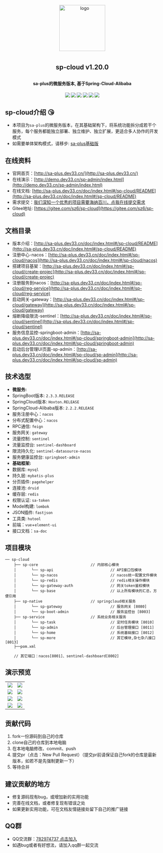 <p align="center">
    <img alt="logo" src="http://sa-plus.dev33.cn/logo-150.png" width="150" height="150" style="margin-bottom: 10px;">
</p>
<h2 align="center" style="margin: 30px 0 30px;font-weight: bold; ">sp-cloud v1.20.0</h2>
<h4 align="center">sa-plus的微服务版本, 基于Spring-Cloud-Alibaba</h4>
<h4 align="center">
	<a href="https://gitee.com/sz6/sp-cloud"><img src="https://img.shields.io/badge/sp--cloud-v1.20.0-2B9939"></a>
	<a href="https://gitee.com/sz6/sp-cloud"><img src="https://img.shields.io/badge/language-java-2B9939"></a>
	<a href="http://sa-plus.dev33.cn/"><img src="https://img.shields.io/badge/based-sa--plus-4183C4"></a>
	<a href="https://gitee.com/sz6/sp-cloud/blob/master/LICENSE"><img src="https://img.shields.io/github/license/click33/sa-plus.svg"></a>
	<a href="https://gitee.com/sz6/sp-cloud/stargazers"><img src="https://gitee.com/sz6/sp-cloud/badge/star.svg?theme=dark"></a>
	<a href="https://gitee.com/sz6/sp-plus/members"><img src="https://gitee.com/sz6/sp-cloud/badge/fork.svg?theme=dark"></a>
</h4>
 
 
## sp-cloud介绍 😘
- 本项目为`sa-plus`的微服务版本，在其基础架构下，将系统功能拆分成若干个服务，每个服务都能独立部署、独立维护、独立扩展，更适合多人协作的开发模式
- 如需要单体架构模式，请移步: [sa-plus基础版](https://github.com/click33/sa-plus)


## 在线资料
- 官网首页：[http://sa-plus.dev33.cn/](http://sa-plus.dev33.cn/)
- 在线演示：[http://demo.dev33.cn/sp-admin/index.html](http://demo.dev33.cn/sp-admin/index.html)
- 在线文档: [http://sa-plus.dev33.cn/doc/index.html#/sp-cloud/README](http://sa-plus.dev33.cn/doc/index.html#/sp-cloud/README)
- 需求提交：[我们深知一个优秀的项目需要海纳百川，点我在线提交需求](http://sa-app.dev33.cn/wall.html?name=sa-plus)
- Gitee地址: [https://gitee.com/sz6/sp-cloud](https://gitee.com/sz6/sp-cloud)


## 文档目录
- 版本介绍：[http://sa-plus.dev33.cn/doc/index.html#/sp-cloud/README](http://sa-plus.dev33.cn/doc/index.html#/sp-cloud/README)
- 注册中心-nacos：[http://sa-plus.dev33.cn/doc/index.html#/sp-cloud/nacos](http://sa-plus.dev33.cn/doc/index.html#/sp-cloud/nacos)
- 搭建项目基架：[http://sa-plus.dev33.cn/doc/index.html#/sp-cloud/create-projec](http://sa-plus.dev33.cn/doc/index.html#/sp-cloud/create-projec)
- 注册服务到nacos：[http://sa-plus.dev33.cn/doc/index.html#/sp-cloud/reg-service](http://sa-plus.dev33.cn/doc/index.html#/sp-cloud/reg-service)
- 启动网关-gateway：[http://sa-plus.dev33.cn/doc/index.html#/sp-cloud/gateway](http://sa-plus.dev33.cn/doc/index.html#/sp-cloud/gateway)
- 熔断降级限流-sentinel：[http://sa-plus.dev33.cn/doc/index.html#/sp-cloud/sentinel](http://sa-plus.dev33.cn/doc/index.html#/sp-cloud/sentinel)
- 服务信息监控-springboot-admin：[http://sa-plus.dev33.cn/doc/index.html#/sp-cloud/springboot-admin](http://sa-plus.dev33.cn/doc/index.html#/sp-cloud/springboot-admin)
- 启动后台管理UI页面-sp-admin：[http://sa-plus.dev33.cn/doc/index.html#/sp-cloud/sp-admin](http://sa-plus.dev33.cn/doc/index.html#/sp-cloud/sp-admin)




## 技术选型
- **微服务:**
- SpringBoot版本: `2.3.3.RELEASE`
- SpringCloud版本: `Hoxton.RELEASE`
- SpringCloud-Alibaba版本: `2.2.2.RELEASE`
- 服务注册中心：`nacos`
- 分布式配置中心：`nacos`
- RPC通信: `feign`
- 服务网关: `gateway`
- 流量控制: `sentinel`
- 流量监控台: `sentinel-dashboard`
- 限流持久化: `sentinel-datasource-nacos`
- 服务健康监控台: `springboot-admin`
- **基础框架:**
- 数据库: `mysql`
- 持久层: `mybatis-plus`
- 分页插件: `pagehelper`
- 连接池: `druid`
- 缓存层: `redis`
- 权限认证: `sa-token`
- Model构建: `lombok`
- JSON插件: `fastjson`
- 工具类: `hutool`
- 前端：`vue`+`element-ui`
- 接口文档：`sa-doc`

## 项目模块
```
── sp-cloud
	├── sp-core                        // 内部核心模块
	│       └── sp-api                          // API接口包模块
	│       └── sp-nacos                        // nacos统一配置文件模块 
	│       └── sp-redis                        // redis相关操作模块
	│       └── sp-gateway-auth                 // 网关token鉴权模块
	│       └── sp-base                         // 以上所有模块的汇总，方便引用 
	├── sp-native                      // springcloud相关服务 
	│       └── sp-gateway                      // 服务网关 [8080]
	│       └── sp-boot-admin                   // 服务监控台 [8003]
	├── sp-service                     // 系统业务相关服务
	│       └── sp-task                         // 定时任务模块 [8010]
	│       └── sp-admin                        // 后台管理接口 [8011]
	│       └── sp-home                         // 系统基础接口 [8012]
	│       └── sp-more                         // 其它模块,杂七杂八接口 [8013]
	├──pom.xml

	// 其它端口：nacos[8001]、sentinel-dashboard[8002]
```



## 演示预览
<table>
    <tr>
        <td><img src="https://color-test.oss-cn-qingdao.aliyuncs.com/sa-plus/pre-1.png"/></td>
        <td><img src="https://color-test.oss-cn-qingdao.aliyuncs.com/sa-plus/pre-2.png"/></td>
    </tr>
    <tr>
        <td><img src="https://color-test.oss-cn-qingdao.aliyuncs.com/sa-plus/pre-3.png"/></td>
        <td><img src="https://color-test.oss-cn-qingdao.aliyuncs.com/sa-plus/pre-4.png"/></td>
    </tr>
    <tr>
        <td><img src="https://color-test.oss-cn-qingdao.aliyuncs.com/sa-plus/pre-5.png"/></td>
        <td><img src="https://color-test.oss-cn-qingdao.aliyuncs.com/sa-plus/pre-6.png"/></td>
    </tr>
    <tr>
        <td><img src="https://color-test.oss-cn-qingdao.aliyuncs.com/sa-plus/pre-7.png"/></td>
        <td><img src="https://color-test.oss-cn-qingdao.aliyuncs.com/sa-plus/pre-8.png"/></td>
    </tr>
</table>




## 贡献代码
1. fork一份源码到自己的仓库
2. clone自己的仓库到本地电脑
3. 在本地电脑修改、commit、push
4. 提交pr（点击：New Pull Request）（提交pr前请保证自己fork的仓库是最新版本，如若不是先强制更新一下）
5. 等待合并


## 建议贡献的地方
- 修复源码现有bug，或增加新的实用功能
- 完善在线文档，或者修复现有错误之处
- 如果更新实用功能，可在文档友情链接处留下自己的推广链接


## QQ群 
- QQ交流群：[782974737 点击加入](https://jq.qq.com/?_wv=1027&k=5DHN5Ib)
- 如遇bug或者有好想法，请加入qq群一起交流  



